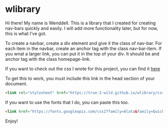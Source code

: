 # wlibrary

Hi there! My name is Wenddell. This is a library that I created for creating nav-bars quickly and easily. I will add more functionality later, but for now, this is what I've got.

To create a navbar, create a div element and give it the class of nav-bar. For each item in the navbar, create an anchor tag with the class nav-bar-item. If you wnat a larger link, you can put it in the top of your div. It should be and anchor tag with the class homepage-link. 

If you want to check out the css I wrote for this project, you can find it [here](https://true-2-wild.github.io/wlibrary/css/styles.css)

To get this to work, you must include this link in the head section of your document.

```html
<link rel="stylesheet" href="https://true-2-wild.github.io/wlibrary/css/styles.css">
```

If you want to use the fonts that I do, you can paste this too.

```html
<link href="https://fonts.googleapis.com/css2?family=Alata&family=Quicksand&display=swap" rel="stylesheet">
```

Enjoy!

